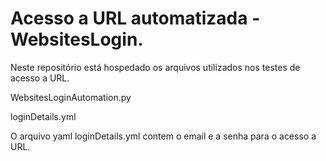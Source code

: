 # Acesso a URL automatizada - WebsitesLogin.
Neste repositório está hospedado os arquivos utilizados nos testes de acesso a URL.

WebsitesLoginAutomation.py

loginDetails.yml

O arquivo yaml loginDetails.yml contem o email e a senha para o acesso a URL.
